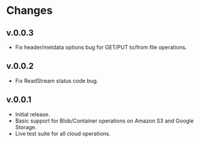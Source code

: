 # Changes

## v.0.0.3
* Fix header/metdata options bug for GET/PUT to/from file operations.

## v.0.0.2
* Fix ReadStream status code bug.

## v.0.0.1
* Initial release.
* Basic support for Blob/Container operations on Amazon S3 and Google Storage.
* Live test suite for all cloud operations.
